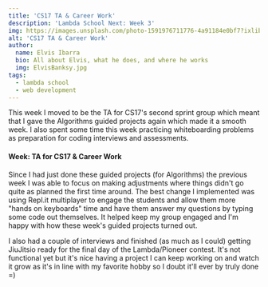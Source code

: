 ```yaml
---
title: 'CS17 TA & Career Work'
description: 'Lambda School Next: Week 3'
img: https://images.unsplash.com/photo-1591976711776-4a91184e0bf7?ixlib=rb-1.2.1&ixid=MXwxMjA3fDB8MHxwaG90by1wYWdlfHx8fGVufDB8fHw%3D&auto=format&fit=crop&w=1867&q=80
alt: 'CS17 TA & Career Work'
author:
  name: Elvis Ibarra
  bio: All about Elvis, what he does, and where he works
  img: ElvisBanksy.jpg
tags:
  - lambda school
  - web development
---
```


<section class="weekly">
  <p class="intro">
      This week I moved to be the TA for CS17's second sprint group which meant that I gave the Algorithms guided projects again which made it a smooth week. I also spent some time this week practicing whiteboarding problems as preparation for coding interviews and assessments. </p>
      <div class="top-content">
    <div class="text-content">
        <h4><span class="daytags">Week: </span> <span class="day">TA for CS17 & Career Work
          </span></h4>
          <p> Since I had just done these guided projects (for Algorithms) the previous week I was able to focus on making adjustments where things didn't go quite as planned the first time around. The best change I implemented was using Repl.it multiplayer to engage the students and allow them more "hands on keyboards" time and have them answer my questions by typing some code out themselves. It helped keep my group engaged and I'm happy with how these week's guided projects turned out.  </p>
  </div>
  <p class="weeklyp"> I also had a couple of interviews and finished (as much as I could) getting JiuJitsio ready for the final day of the Lambda/Pioneer contest. It's not functional yet but it's nice having a project I can keep working on and watch it grow as it's in line with my favorite hobby so I doubt it'll ever by truly done =) </p>
    </section>
